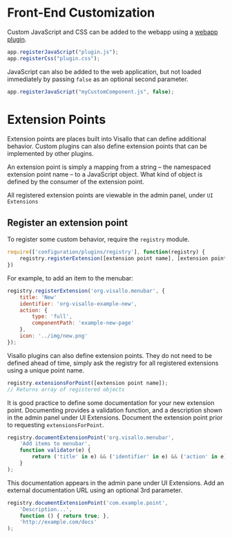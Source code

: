 
# Front-End Customization

Custom JavaScript and CSS can be added to the webapp using a [webapp plugin](../back-end/webplugins.md).  

```js
app.registerJavaScript("plugin.js");
app.registerCss("plugin.css");
```

JavaScript can also be added to the web application, but not loaded immediately by passing `false` as an optional second parameter.

```js
app.registerJavaScript("myCustomComponent.js", false);
```

# Extension Points

Extension points are places built into Visallo that can define additional behavior. Custom plugins can also define extension points that can be implemented by other plugins.

An extension point is simply a mapping from a string – the namespaced extension point name – to a JavaScript object. What kind of object is defined by the consumer of the extension point.

All registered extension points are viewable in the admin panel, under `UI Extensions`

## Register an extension point

To register some custom behavior, require the `registry` module.

```js
require(['configuration/plugins/registry'], function(registry) {
    registry.registerExtension([extension point name], [extension point object])
})
```

For example, to add an item to the menubar:

```js
registry.registerExtension('org.visallo.menubar', {
    title: 'New'
    identifier: 'org-visallo-example-new',
    action: {
        type: 'full',
        componentPath: 'example-new-page'
    },
    icon: '../img/new.png'
});
```

Visallo plugins can also define extension points. They do not need to be defined ahead of time, simply ask the registry for all registered extensions using a unique point name.

```js
registry.extensionsForPoint([extension point name]);
// Returns array of registered objects
```

It is good practice to define some documentation for your new extension point. Documenting provides a validation function, and a description shown in the admin panel under UI Extensions. Document the extension point prior to requesting `extensionsForPoint`.

```js
registry.documentExtensionPoint('org.visallo.menubar',
    'Add items to menubar',
    function validator(e) {
        return ('title' in e) && ('identifier' in e) && ('action' in e) && ('icon' in e);
    }
);
```

This documentation appears in the admin pane under UI Extensions. Add an external documentation URL using an optional 3rd parameter.

```js
registry.documentExtensionPoint('com.example.point',
    'Description...',
    function () { return true; },
    'http://example.com/docs'
);
```


